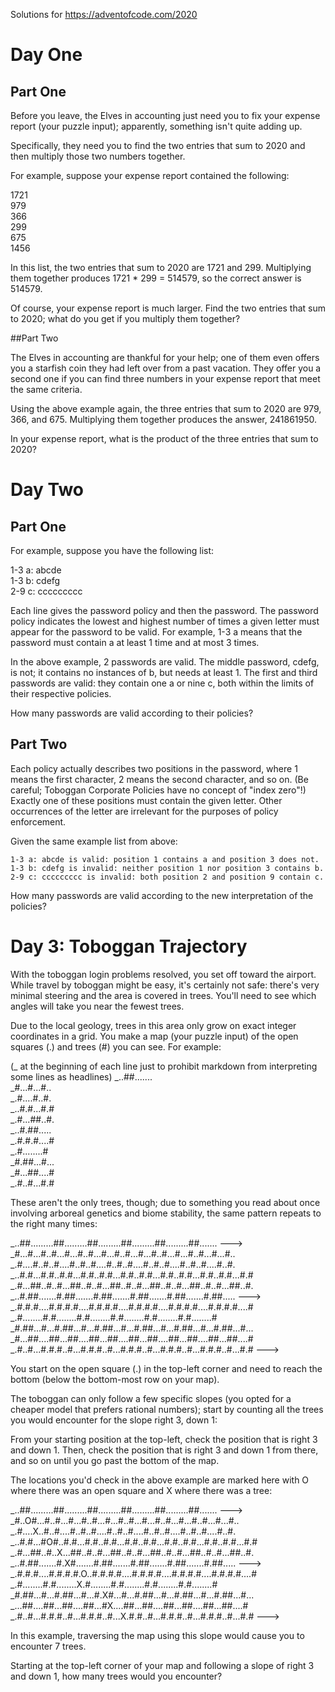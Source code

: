 Solutions for https://adventofcode.com/2020

# Day One

## Part One
Before you leave, the Elves in accounting just need you to fix your expense report (your puzzle input); apparently, something isn't quite adding up.

Specifically, they need you to find the two entries that sum to 2020 and then multiply those two numbers together.

For example, suppose your expense report contained the following:

1721  
979  
366  
299  
675  
1456

In this list, the two entries that sum to 2020 are 1721 and 299. Multiplying them together produces 1721 * 299 = 514579, so the correct answer is 514579.

Of course, your expense report is much larger. Find the two entries that sum to 2020; what do you get if you multiply them together?

##Part Two

The Elves in accounting are thankful for your help; one of them even offers you a starfish coin they had left over from a past vacation. They offer you a second one if you can find three numbers in your expense report that meet the same criteria.

Using the above example again, the three entries that sum to 2020 are 979, 366, and 675. Multiplying them together produces the answer, 241861950.

In your expense report, what is the product of the three entries that sum to 2020?

# Day Two

## Part One
For example, suppose you have the following list:

1-3 a: abcde  
1-3 b: cdefg  
2-9 c: ccccccccc

Each line gives the password policy and then the password. The password policy indicates the lowest and highest number of times a given letter must appear for the password to be valid. For example, 1-3 a means that the password must contain a at least 1 time and at most 3 times.

In the above example, 2 passwords are valid. The middle password, cdefg, is not; it contains no instances of b, but needs at least 1. The first and third passwords are valid: they contain one a or nine c, both within the limits of their respective policies.

How many passwords are valid according to their policies?

## Part Two
Each policy actually describes two positions in the password, where 1 means the first character, 2 means the second character, and so on. (Be careful; Toboggan Corporate Policies have no concept of "index zero"!) Exactly one of these positions must contain the given letter. Other occurrences of the letter are irrelevant for the purposes of policy enforcement.

Given the same example list from above:

    1-3 a: abcde is valid: position 1 contains a and position 3 does not.
    1-3 b: cdefg is invalid: neither position 1 nor position 3 contains b.
    2-9 c: ccccccccc is invalid: both position 2 and position 9 contain c.

How many passwords are valid according to the new interpretation of the policies?

# Day 3: Toboggan Trajectory 

With the toboggan login problems resolved, you set off toward the airport. While travel by toboggan might be easy, it's certainly not safe: there's very minimal steering and the area is covered in trees. You'll need to see which angles will take you near the fewest trees.

Due to the local geology, trees in this area only grow on exact integer coordinates in a grid. You make a map (your puzzle input) of the open squares (.) and trees (#) you can see. For example:

(_ at the beginning of each line just to prohibit markdown from interpreting some lines as headlines)
_..##.......  
_#...#...#..  
_.#....#..#.  
_..#.#...#.#  
_.#...##..#.  
_..#.##.....  
_.#.#.#....#  
_.#........#  
_#.##...#...  
_#...##....#  
_.#..#...#.#  

These aren't the only trees, though; due to something you read about once involving arboreal genetics and biome stability, the same pattern repeats to the right many times:

_..##.........##.........##.........##.........##.........##.......  --->  
_#...#...#..#...#...#..#...#...#..#...#...#..#...#...#..#...#...#..  
_.#....#..#..#....#..#..#....#..#..#....#..#..#....#..#..#....#..#.  
_..#.#...#.#..#.#...#.#..#.#...#.#..#.#...#.#..#.#...#.#..#.#...#.#  
_.#...##..#..#...##..#..#...##..#..#...##..#..#...##..#..#...##..#.  
_..#.##.......#.##.......#.##.......#.##.......#.##.......#.##.....  --->  
_.#.#.#....#.#.#.#....#.#.#.#....#.#.#.#....#.#.#.#....#.#.#.#....#  
_.#........#.#........#.#........#.#........#.#........#.#........#  
_#.##...#...#.##...#...#.##...#...#.##...#...#.##...#...#.##...#...  
_#...##....##...##....##...##....##...##....##...##....##...##....#  
_.#..#...#.#.#..#...#.#.#..#...#.#.#..#...#.#.#..#...#.#.#..#...#.#  --->  

You start on the open square (.) in the top-left corner and need to reach the bottom (below the bottom-most row on your map).

The toboggan can only follow a few specific slopes (you opted for a cheaper model that prefers rational numbers); start by counting all the trees you would encounter for the slope right 3, down 1:

From your starting position at the top-left, check the position that is right 3 and down 1. Then, check the position that is right 3 and down 1 from there, and so on until you go past the bottom of the map.

The locations you'd check in the above example are marked here with O where there was an open square and X where there was a tree:

_..##.........##.........##.........##.........##.........##.......  --->  
_#..O#...#..#...#...#..#...#...#..#...#...#..#...#...#..#...#...#..  
_.#....X..#..#....#..#..#....#..#..#....#..#..#....#..#..#....#..#.  
_..#.#...#O#..#.#...#.#..#.#...#.#..#.#...#.#..#.#...#.#..#.#...#.#  
_.#...##..#..X...##..#..#...##..#..#...##..#..#...##..#..#...##..#.  
_..#.##.......#.X#.......#.##.......#.##.......#.##.......#.##.....  --->  
_.#.#.#....#.#.#.#.O..#.#.#.#....#.#.#.#....#.#.#.#....#.#.#.#....#  
_.#........#.#........X.#........#.#........#.#........#.#........#  
_#.##...#...#.##...#...#.X#...#...#.##...#...#.##...#...#.##...#...  
_...##....##...##....##...#X....##...##....##...##....##...##....#  
_.#..#...#.#.#..#...#.#.#..#...X.#.#..#...#.#.#..#...#.#.#..#...#.#  --->  

In this example, traversing the map using this slope would cause you to encounter 7 trees.

Starting at the top-left corner of your map and following a slope of right 3 and down 1, how many trees would you encounter?


